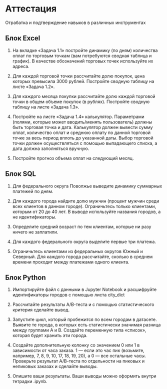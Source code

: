 # Аттестация

Отрабатка и подтверждение навыков в различных инструментах


## Блок Excel

1. На вкладке «Задача 1.1» постройте динамику (по дням) количества оплат по торговым точкам (вам потребуются сводная таблица и график).
 В качестве обозначений торговых точек используйте их адреса.

2. Для каждой торговой точки рассчитайте долю покупок, цена которых превысила 3000 рублей. Постройте сводную таблицу на листе «Задача 1.2».

3. Для каждого месяца покупки рассчитайте долю каждой торговой точки в общем объеме покупок (в рублях). Постройте сводную таблицу на листе «Задача 1.3».

4. Постройте на листе «Задача 1.4» калькулятор. Параметрами (полями, которые может вводить/менять пользователь) должны быть торговая точка и дата.
 Калькулятор должен вывести сумму оплат, количество оплат и среднюю оплату по данной торговой точке за весь период вплоть до указанной даты.
Выбор торговой точки должен осуществляться с помощью выпадающего списка, а дата должна заполняться вручную.

5. Постройте прогноз объема оплат на следующий месяц.


## Блок SQL

1. Для федерального округа Поволжье выведите динамику суммарных платежей по дням.

2. Для каждого города найдите долю мужчин (процент мужчин среди всех клиентов в данном городе). 
Ограничьтесь только клиентами, которым от 20 до 40 лет. В выводе используйте названия городов, а не идентификаторы.

3. Определите средний возраст по тем клиентам, которые ни разу ничего не заплатили.

4. Для каждого федерального округа выделите первые три платежа.

5. Ограничьтесь клиентами из федеральных округов Южный и Северный. 
Для каждого города рассчитайте, сколько в среднем времени проходит между платежами одного клиента.


## Блок Python

1. Импортируйте файл с данными в Jupyter Notebook и расшифруйте идентификаторы городов с помощью листа city_dict

2. Рассчитайте результаты А/В-теста и с помощью статистического критерия сделайте вывод.

3. Запустите цикл, который пробежится по всем городам в датасете. Выявите те города, в которых есть статистически значимая разница между группами А и В. Создайте переменную типа «список», которая будет хранить эти города.

4. Создайте дополнительную колонку со значением 0 или 1 в зависимости от часа заказа. 1 — если это час пик (возьмите, например, 7, 8, 9, 10, 17, 18, 19, 20), а 0 — все остальные часы. Проверьте результат А/В-теста по отдельности на пиковых и непиковых заказах и сделайте выводы.

5. Опишите ваши результаты. Ваши выводы можно оформить внутри тетрадки .ipynb.